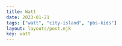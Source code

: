 ```yaml
---
title: Watt
date: 2023-01-21
tags: ["watt", "city-island", "pbs-kids"]
layout: layouts/post.njk
key: watt
---
```

